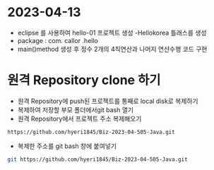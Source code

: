 # 2023-04-13
- eclipse 를 사용하여 hello-01 프로젝트 생성
-Hellokorea 틀래스를 생성 
- package : com. callor .hello
- main()method 생성 후 정수 2개의 4칙연산과 나머지 연산수행 코드 구현

# 원격 Repository clone 하기
- 원격 Repository에 push된 프로젝트를 통째로 local disk로 복제하기
- 복제하여 저장할 부모 폴더에서git bash 열기
- 원격 Repository에서 프로젝트 주소 복제해오기
```
https://github.com/hyeri1845/Biz-2023-04-505-Java.git
```
- 복제한 주소를 git bash 창에 붙여넣기
```bash
git https://github.com/hyeri1845/Biz-2023-04-505-Java.git
```